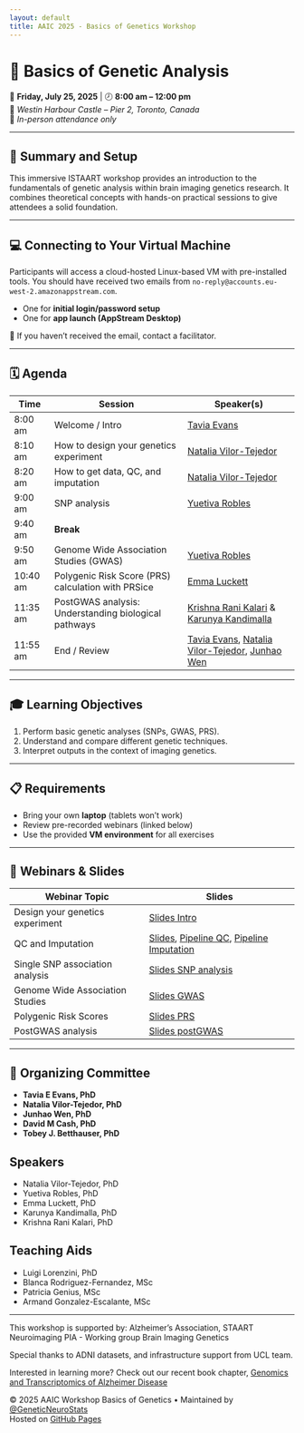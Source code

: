 ```yaml
---
layout: default
title: AAIC 2025 - Basics of Genetics Workshop
---
```


  
# 🧬 Basics of Genetic Analysis  
  
📅 **Friday, July 25, 2025** | 🕗 **8:00 am – 12:00 pm**  
📍 *Westin Harbour Castle – Pier 2, Toronto, Canada*  
👥 *In-person attendance only*

---

## 🎯 Summary and Setup

This immersive ISTAART workshop provides an introduction to the fundamentals of genetic analysis within brain imaging genetics research. It combines theoretical concepts with hands-on practical sessions to give attendees a solid foundation.

---

## 💻 Connecting to Your Virtual Machine

Participants will access a cloud-hosted Linux-based VM with pre-installed tools. You should have received two emails from `no-reply@accounts.eu-west-2.amazonappstream.com`.

- One for **initial login/password setup**
- One for **app launch (AppStream Desktop)**

🚫 If you haven’t received the email, contact a facilitator.

---

## 🗓️ Agenda

| Time       | Session                                                 | Speaker(s)                               |
|------------|---------------------------------------------------------|-------------------------------------------|
| 8:00 am    | Welcome / Intro                                          | [Tavia Evans](https://www.gbhi.org/profiles/tavia-evans) |
| 8:10 am    | How to design your genetics experiment                  | [Natalia Vilor-Tejedor](https://www.barcelonabeta.org/en/about/organization/natalia-vilor-tejedor) |
| 8:20 am    | How to get data, QC, and imputation                     | [Natalia Vilor-Tejedor](https://www.barcelonabeta.org/en/about/organization/natalia-vilor-tejedor) |
| 9:00 am    | SNP analysis                                            | [Yuetiva Robles](https://www.linkedin.com/in/yuetiva/) |
| 9:40 am    | **Break**                                               |                                           |
| 9:50 am    | Genome Wide Association Studies (GWAS)                  | [Yuetiva Robles](https://www.linkedin.com/in/yuetiva/) 
| 10:40 am   | Polygenic Risk Score (PRS) calculation with PRSice      | [Emma Luckett](https://amypad.eu/news/recent-news/interview-with-emma-luckett/) |
| 11:35 am   | PostGWAS analysis: Understanding biological pathways    | [Krishna Rani Kalari](http://kalarikrlab.org/) & [Karunya Kandimalla](https://www.pharmacy.umn.edu/our-faculty-staff/our-faculty/karunya-kandimalla)  |
| 11:55 am   | End / Review                                             | [Tavia Evans](https://www.gbhi.org/profiles/tavia-evans), [Natalia Vilor-Tejedor](https://www.barcelonabeta.org/en/about/organization/natalia-vilor-tejedor), [Junhao Wen](https://www.columbiaradiology.org/profile/junhao-hao-wen-phd)   |

---

## 🎓 Learning Objectives

1. Perform basic genetic analyses (SNPs, GWAS, PRS).
2. Understand and compare different genetic techniques.
3. Interpret outputs in the context of imaging genetics.

---

## 📋 Requirements

- Bring your own **laptop** (tablets won’t work)
- Review pre-recorded webinars (linked below)
- Use the provided **VM environment** for all exercises

---

## 🔗 Webinars & Slides

| Webinar Topic                    | Slides                     |
|----------------------------------|----------------------------|
| Design your genetics experiment  | [Slides Intro](sections/S1prep.pdf) |
| QC and Imputation                | [Slides](sections/S2_Genetic_QC_Imputation_Slides_NVT.pdf), [Pipeline QC](sections/Genetic_QC.html), [Pipeline Imputation](Genetic_Imputation.html) |
| Single SNP association analysis  | [Slides SNP analysis](sections/S3_Robles_SNPanalysis_GWAS.pdf) |
| Genome Wide Association Studies  | [Slides GWAS](sections/S3_Robles_SNPanalysis_GWAS.pdf) |
| Polygenic Risk Scores            | [Slides PRS](sections/S4_PRS_Presentation_Emma.pdf) |
| PostGWAS analysis                | [Slides postGWAS](#)            |

---

## 👥 Organizing Committee

- **Tavia E Evans, PhD**
- **Natalia Vilor-Tejedor, PhD**
- **Junhao Wen, PhD**
- **David M Cash, PhD**
- **Tobey J. Betthauser, PhD**

##    Speakers

- Natalia Vilor-Tejedor, PhD
- Yuetiva Robles, PhD  
- Emma Luckett, PhD  
- Karunya Kandimalla, PhD  
- Krishna Rani Kalari, PhD  

##     Teaching Aids

- Luigi Lorenzini, PhD  
- Blanca Rodriguez-Fernandez, MSc  
- Patricia Genius, MSc
- Armand Gonzalez-Escalante, MSc  
  
---

This workshop is supported by: Alzheimer’s Association, STAART Neuroimaging PIA - Working group Brain Imaging Genetics

Special thanks to ADNI datasets, and infrastructure support from UCL team.

Interested in learning more? Check out our recent book chapter, [Genomics and Transcriptomics of Alzheimer Disease](https://link.springer.com/chapter/10.1007/978-3-031-80849-4_13)

© 2025 AAIC Workshop Basics of Genetics • Maintained by [@GeneticNeuroStats](https://github.com/GeneticNeuroStats)  
Hosted on [GitHub Pages](https://pages.github.com/)


